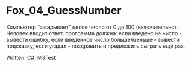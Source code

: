 # Fox_04_GuessNumber
Компьютер “загадывает” целое число от 0 до 100 (включительно).
Человек вводит ответ, программа должна: если введено не число - вывести ошибку, если введенное число больше/меньше - вывести подсказку, если угадал - поздравить и предложить сыграть ещё раз.

Written: C#, MSTest
